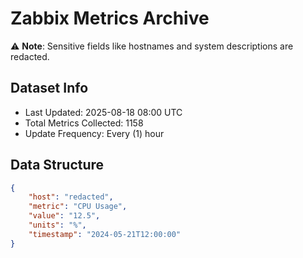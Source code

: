 # Zabbix Metrics Archive

⚠️ **Note**: Sensitive fields like hostnames and system descriptions are redacted.

## Dataset Info
- Last Updated: 2025-08-18 08:00 UTC
- Total Metrics Collected: 1158
- Update Frequency: Every (1) hour

## Data Structure
```json
{
    "host": "redacted",
    "metric": "CPU Usage",
    "value": "12.5",
    "units": "%",
    "timestamp": "2024-05-21T12:00:00"
}
```
